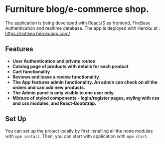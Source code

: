 # Furniture blog/e-commerce shop.
The application is being developed with ReactJS as frontend, FireBase Authentication and realtime database.
The app is deployed with Heroku at : https://notikea.herokuapp.com/

## Features
- **User Authentication and private routes**
- **Catalog page of products with details for each product**
- **Cart functionality**
- **Reviews and leave a review functionality**
- **The App features admin functionality. An admin can check on all the orders and can add new products.**
- **The Admin panel is only visible to one user only.**
- **Mixture of styled components - login/register pages, styling with css and css modules, and React-Bootstrap.**

## Set Up
You can set up the project locally by first installing all the node modules with `npm install`.
Then, you can start with application with `npm start`.